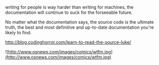 writing for people is way harder than writing for machines, the documentation will continue to suck for the forseeable future.

No matter what the documentation says, the source code is the ultimate truth, the best and most definitive and up-to-date documentation you're likely to find.

http://blog.codinghorror.com/learn-to-read-the-source-luke/


![http://www.osnews.com/images/comics/wtfm.jpg](http://www.osnews.com/images/comics/wtfm.jpg)